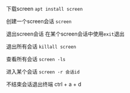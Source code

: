 下载screen
`apt install screen`

创建一个screen会话
`screen`

退出screen会话
在某个screen会话中使用`exit`退出

退出所有会话
`killall screen`

查看所有会话
`screen -ls`

进入某个会话
`screen -r 会话id`

不结束会话退出终端
ctrl + a + d
